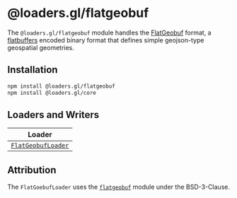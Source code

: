 # @loaders.gl/flatgeobuf

The `@loaders.gl/flatgeobuf` module handles the [FlatGeobuf](https://bjornharrtell.github.io/flatgeobuf/) format, a [flatbuffers](http://google.github.io/flatbuffers/) encoded binary format that defines simple geojson-type geospatial geometries.

## Installation

```bash
npm install @loaders.gl/flatgeobuf
npm install @loaders.gl/core
```

## Loaders and Writers

| Loader                                                                        |
| ----------------------------------------------------------------------------- |
| [`FlatGeobufLoader`](modules/flatgeobyf/docs/api-reference/flatbuffer-loader) |

## Attribution

The `FlatGoebufLoader` uses the [`flatgeobuf`](https://github.com/mapbox/vector-tile-js) module under the BSD-3-Clause.
